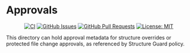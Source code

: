 # Approvals

<div align="center">

[![CI](https://github.com/cortex-os/cortex-os/actions/workflows/ci.yml/badge.svg)](https://github.com/cortex-os/cortex-os/actions/workflows/ci.yml)
[![GitHub Issues](https://img.shields.io/github/issues/cortex-os/cortex-os)](https://github.com/cortex-os/cortex-os/issues)
[![GitHub Pull Requests](https://img.shields.io/github/issues-pr/cortex-os/cortex-os)](https://github.com/cortex-os/cortex-os/pulls)
[![License: MIT](https://img.shields.io/badge/License-MIT-yellow.svg)](https://opensource.org/licenses/MIT)

</div>

This directory can hold approval metadata for structure overrides or protected file change approvals, as referenced by Structure Guard policy.
